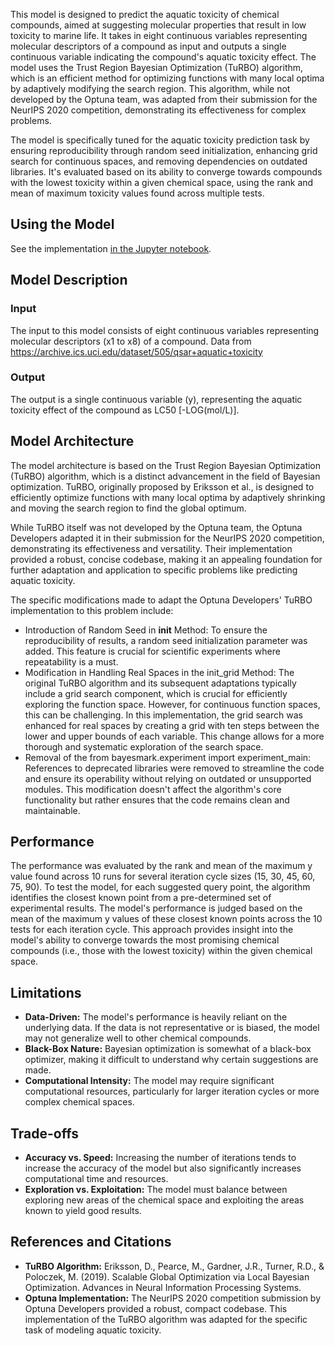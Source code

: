 This model is designed to predict the aquatic toxicity of chemical compounds, aimed at suggesting molecular properties that result in low toxicity to marine life. It takes in eight continuous variables representing molecular descriptors of a compound as input and outputs a single continuous variable indicating the compound's aquatic toxicity effect. The model uses the Trust Region Bayesian Optimization (TuRBO) algorithm, which is an efficient method for optimizing functions with many local optima by adaptively modifying the search region. This algorithm, while not developed by the Optuna team, was adapted from their submission for the NeurIPS 2020 competition, demonstrating its effectiveness for complex problems.

The model is specifically tuned for the aquatic toxicity prediction task by ensuring reproducibility through random seed initialization, enhancing grid search for continuous spaces, and removing dependencies on outdated libraries. It's evaluated based on its ability to converge towards compounds with the lowest toxicity within a given chemical space, using the rank and mean of maximum toxicity values found across multiple tests.

## Using the Model

See the implementation [in the Jupyter notebook](https://github.com/aerugo/molecular-optimizer/blob/main/turbo_for_QSAR_aquatic_toxicity.ipynb).

## Model Description

### Input

The input to this model consists of eight continuous variables representing molecular descriptors (x1 to x8) of a compound.
Data from https://archive.ics.uci.edu/dataset/505/qsar+aquatic+toxicity

### Output

The output is a single continuous variable (y), representing the aquatic toxicity effect of the compound as LC50 [-LOG(mol/L)]. 

## Model Architecture

The model architecture is based on the Trust Region Bayesian Optimization (TuRBO) algorithm, which is a distinct advancement in the field of Bayesian optimization. TuRBO, originally proposed by Eriksson et al., is designed to efficiently optimize functions with many local optima by adaptively shrinking and moving the search region to find the global optimum.

While TuRBO itself was not developed by the Optuna team, the Optuna Developers adapted it in their submission for the NeurIPS 2020 competition, demonstrating its effectiveness and versatility. Their implementation provided a robust, concise codebase, making it an appealing foundation for further adaptation and application to specific problems like predicting aquatic toxicity.

The specific modifications made to adapt the Optuna Developers' TuRBO implementation to this problem include:

* Introduction of Random Seed in __init__ Method: To ensure the reproducibility of results, a random seed initialization parameter was added. This feature is crucial for scientific experiments where repeatability is a must.
* Modification in Handling Real Spaces in the init_grid Method: The original TuRBO algorithm and its subsequent adaptations typically include a grid search component, which is crucial for efficiently exploring the function space. However, for continuous function spaces, this can be challenging. In this implementation, the grid search was enhanced for real spaces by creating a grid with ten steps between the lower and upper bounds of each variable. This change allows for a more thorough and systematic exploration of the search space.
* Removal of the from bayesmark.experiment import experiment_main: References to deprecated libraries were removed to streamline the code and ensure its operability without relying on outdated or unsupported modules. This modification doesn't affect the algorithm's core functionality but rather ensures that the code remains clean and maintainable.

## Performance

The performance was evaluated by the rank and mean of the maximum y value found across 10 runs for several iteration cycle sizes (15, 30, 45, 60, 75, 90). To test the model, for each suggested query point, the algorithm identifies the closest known point from a pre-determined set of experimental results. The model's performance is judged based on the mean of the maximum y values of these closest known points across the 10 tests for each iteration cycle. This approach provides insight into the model's ability to converge towards the most promising chemical compounds (i.e., those with the lowest toxicity) within the given chemical space. 

## Limitations

- **Data-Driven:** The model's performance is heavily reliant on the underlying data. If the data is not representative or is biased, the model may not generalize well to other chemical compounds.
- **Black-Box Nature:** Bayesian optimization is somewhat of a black-box optimizer, making it difficult to understand why certain suggestions are made.
- **Computational Intensity:** The model may require significant computational resources, particularly for larger iteration cycles or more complex chemical spaces.

## Trade-offs

- **Accuracy vs. Speed:** Increasing the number of iterations tends to increase the accuracy of the model but also significantly increases computational time and resources.
- **Exploration vs. Exploitation:** The model must balance between exploring new areas of the chemical space and exploiting the areas known to yield good results.

## References and Citations

* **TuRBO Algorithm:** Eriksson, D., Pearce, M., Gardner, J.R., Turner, R.D., & Poloczek, M. (2019). Scalable Global Optimization via Local Bayesian Optimization. Advances in Neural Information Processing Systems.
* **Optuna Implementation:** The NeurIPS 2020 competition submission by Optuna Developers provided a robust, compact codebase. This implementation of the TuRBO algorithm was adapted for the specific task of modeling aquatic toxicity.
